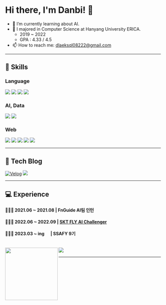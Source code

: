 # Hi there, I'm Danbi! 👋

- 🌱 I’m currently learning about AI.
- 🏫 I majored in Computer Science at Hanyang University ERICA.
  - 2019 ~ 2022
  - GPA : 4.33 / 4.5
- 📫 How to reach me: dlaeksql08222@gmail.com

<hr>

## 🔧 Skills

### Language 
<img src="https://img.shields.io/badge/C-A8B9CC?style=flat-square&logo=C&logoColor=white"/></a> <img src="https://img.shields.io/badge/C++-00599C?style=flat-square&logo=C%2B%2B&logoColor=white"/></a> <img src="https://img.shields.io/badge/Python-3776AB?style=flat-square&logo=Python&logoColor=white"/></a> <img src="https://img.shields.io/badge/Java-007396?style=flat-square&logo=Java&logoColor=white"/></a> <br/>

### AI, Data
<img src="https://img.shields.io/badge/PyTorch-EE4C2C?style=flat-square&logo=PyTorch&logoColor=white"/></a> <img src="https://img.shields.io/badge/TensorFlow-FF6F00?style=flat-square&logo=TensorFlow&logoColor=white"/></a> 
<!-- <img src="https://img.shields.io/badge/Jupyter-F37626?style=flat-square&logo=Jupyter&logoColor=white"/></a> <br/> -->
<!-- <img src="https://img.shields.io/badge/RStudio-75AADB?style=flat-square&logo=RStudio&logoColor=white"/></a>  -->

### Web
<img src="https://img.shields.io/badge/HTML5-E34F26?style=flat-square&logo=HTML5&logoColor=white"/></a>
<img src="https://img.shields.io/badge/CSS3-1572B6?style=flat-square&logo=CSS3&logoColor=white"/></a> 
<img src="https://img.shields.io/badge/JavaScript-F7DF1E?style=flat-square&logo=JavaScript&logoColor=white"/></a> 
<img src="https://img.shields.io/badge/Vue.js-4FC08D?style=flat-square&logo=Vue.js&logoColor=white"/></a> <img src="https://img.shields.io/badge/MySQL-4479A1?style=flat-square&logo=MySQL&logoColor=white"/></a>  
<!-- 
APP <br/>
<img src="https://img.shields.io/badge/Android Studio-3DDC84?style=flat-square&logo=Android Studio&logoColor=white"/></a>  -->

<!-- 
<img src="https://img.shields.io/badge/Github-181717?style=flat-square&logo=Github&logoColor=white"/></a> <img src="https://img.shields.io/badge/Slack-4A154B?style=flat-square&logo=slack&logoColor=white"/></a>  -->

<hr>

## 🚀 Tech Blog
<a>[![Velog](https://img.shields.io/badge/Velog-20C997?style=flat&logo=Velog&logoColor=white)](https://velog.io/@danbibibi)</a>
<a href="https://danbibibi.tistory.com/"><img src="http://img.shields.io/badge/-Tistory-222222?style=flat&logo=Tistory&link=https://danbibibi.tistory.com/"></a>

<hr>

## 💻 Experience

#### 👩🏻‍💻 2021.06 ~ 2021.08 | FnGuide AI팀 인턴
#### 👩🏻‍💻 2022.06 ~ 2022.09 | [SKT FLY AI Challenger](https://github.com/LIMDANBI/SKTFLYAI)
#### 👩🏻‍💻 2023.03 ~ ing &nbsp; &nbsp; &nbsp;| SSAFY 9기

<br/>


<div>
  <img height="170" align="left" src="https://github-readme-stats.vercel.app/api?username=LIMDANBI&count_private=true&show_icons=true&theme=radical&include_all_commits=true" />
  <img src="http://mazassumnida.wtf/api/v2/generate_badge?boj=newsweetrain822">
</div>

<hr>


<!--
**LIMDANBI/LIMDANBI** is a ✨ _special_ ✨ repository because its `README.md` (this file) appears on your GitHub profile.

Here are some ideas to get you started:

- 🔭 I’m currently working on ...
- 🌱 I’m currently learning ...
- 👯 I’m looking to collaborate on ...
- 🤔 I’m looking for help with ...
- 💬 Ask me about ...
- 📫 How to reach me: ...
- 😄 Pronouns: ...
- ⚡ Fun fact: ...
-->
